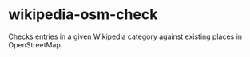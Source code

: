 wikipedia-osm-check
===================

Checks entries in a given Wikipedia category against existing places in OpenStreetMap.